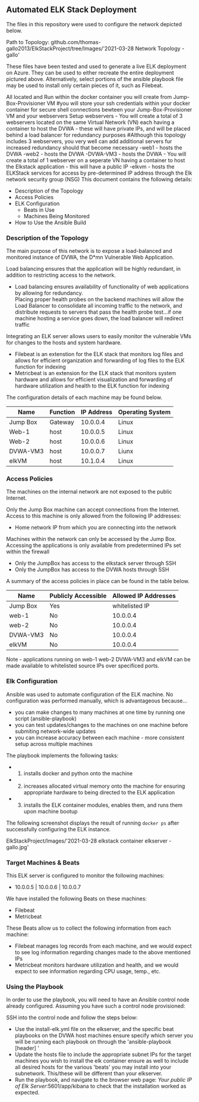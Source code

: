 ## Automated ELK Stack Deployment

The files in this repository were used to configure the network depicted below.

Path to Topology: github.com/thomas-gallo2013/ElkStackProject/tree/Images/'2021-03-28 Network Topology - gallo'

These files have been tested and used to generate a live ELK deployment on Azure. They can be used to either recreate the entire deployment pictured above. Alternatively, select portions of the ansible playbook file may be used to install only certain pieces of it, such as Filebeat.

All located and Run within the docker container you will create from Jump-Box-Provisioner VM 
	#you will store your ssh credentials within your docker container for secure shell connections bewteen your Jump-Box-Provisioner VM and your webservers
   Setup webservers - You will create a total of 3 webservers located on the same Virtual Network (VN) each having a container to host the DVWA - these will have private IPs, and will be placed behind a load balancer for redundancy purposes
	#Although this topology includes 3 webservers, you very well can add additional servers fur increased redundancy should that become necessary
   	-web1 - hosts the DVWA 
	-web2 - hosts the DVWA
	-DVWA-VM3 - hosts the DVWA
                    - You will create a total of 1 webserver on a seperate VN having a container to host the Elkstack application - this will have a public IP 
	-elkvm - hosts the ELKStack services for access by pre-determined IP address through the Elk network security group (NSG) 
This document contains the following details:
- Description of the Topology
- Access Policies
- ELK Configuration
  - Beats in Use
  - Machines Being Monitored
- How to Use the Ansible Build


### Description of the Topology

The main purpose of this network is to expose a load-balanced and monitored instance of DVWA, the D*mn Vulnerable Web Application.

Load balancing ensures that the application will be highly redundant, in addition to restricting access to the network.
 - Load balancing ensures availability of functionality of web applications by allowing for redundancy.  
	Placing proper health probes on the backend machines will allow the Load Balancer to consolidate all incoming traffic to the network, and distribute requests to servers that pass the health probe test...if one machine hosting a service goes down, the load balancer will redirect traffic

Integrating an ELK server allows users to easily monitor the vulnerable VMs for changes to the hosts and system hardware.
 - Filebeat is an extenstion for the ELK stack that monitors log files and allows for efficient organization and forwarding of log files to the ELK function for indexing
-  Metricbeat is an extension for the ELK stack that monitors system hardware and allows for efficient visualization and forwarding of hardware utilization and health to the ELK function for indexing

The configuration details of each machine may be found below.

| Name     | Function | IP Address | Operating System |
|----------|----------|------------|------------------|
| Jump Box | Gateway  | 10.0.0.4   | Linux            |
| Web-1    | host     | 10.0.0.5   | Linux            |
| Web-2    | host     | 10.0.0.6   | Linux            |
| DVWA-VM3 | host     | 10.0.0.7   | Liunx            |
| elkVM    | host     | 10.1.0.4   | Linux            |

### Access Policies

The machines on the internal network are not exposed to the public Internet. 

Only the Jump Box machine can accept connections from the Internet. Access to this machine is only allowed from the following IP addresses:
- Home network IP from which you are connecting into the network

Machines within the network can only be accessed by the Jump Box. Accessing the applications is only available from predetermined IPs set within the firewall
- Only the JumpBox has access to the elkstack server through SSH
- Only the JumpBox has access to the DVWA hosts through SSH

A summary of the access policies in place can be found in the table below.

| Name     | Publicly Accessible | Allowed IP Addresses |
|----------|---------------------|----------------------|
| Jump Box | Yes                 |   whitelisted IP     |
|  web-1   | No                  |     10.0.0.4         |
|  web-2   | No                  |     10.0.0.4         |
| DVWA-VM3 | No                  |     10.0.0.4         |
|  elkVM   | No                  |     10.0.0.4         |

Note - applications running on web-1 web-2 DVWA-VM3 and elkVM can be made available to whitelisted source IPs over specificed ports.  
### Elk Configuration

Ansible was used to automate configuration of the ELK machine. No configuration was performed manually, which is advantageous because...
- you can make changes to many machines at one time by running one script (ansible-playbook) 
- you can test updates/changes to the machines on one machine before submiting network-wide updates
- you can increase accuracy between each machine - more consistent setup across multiple machines

The playbook implements the following tasks:
- 1. installs docker and python onto the machine
- 2. increases allocated virtual memory onto the machine for ensuring appropriate hardware to being directed to the ELK application
- 3. installs the ELK container modules, enables them, and runs them upon machine bootup

The following screenshot displays the result of running `docker ps` after successfully configuring the ELK instance.

ElkStackProject/Images/'2021-03-28 elkstack container elkserver - gallo.jpg'

### Target Machines & Beats
This ELK server is configured to monitor the following machines:
- 10.0.0.5 | 10.0.0.6 | 10.0.0.7

We have installed the following Beats on these machines:
- Filebeat
- Metricbeat

These Beats allow us to collect the following information from each machine:
- Filebeat manages log records from each machine, and we would expect to see log information regarding changes made to the above mentioned IPs
- Metricbeat monitors hardware utilization and health, and we would expect to see information regarding CPU usage, temp., etc.
### Using the Playbook
In order to use the playbook, you will need to have an Ansible control node already configured. Assuming you have such a control node provisioned: 

SSH into the control node and follow the steps below:
- Use the install-elk.yml file on the elkserver, and the specific beat playbooks on the DVWA host machines
	ensure specify which server you will be running each playbook on through the 'ansible-playbook [header] <name of playbook.yml>'
- Update the hosts file to include the appropriate subnet IPs for the target machines you wish to install the elk container
	ensure as well to include all desired hosts for the various 'beats' you may install into your subnetwork.  This/these will be different than your elkserver.
- Run the playbook, and navigate to the browser web page: *Your public IP of Elk Server*:5601/app/kibana to check that the installation worked as expected.

